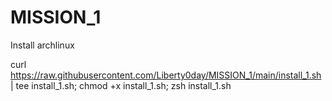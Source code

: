 # MISSION_1
Install archlinux

curl https://raw.githubusercontent.com/Liberty0day/MISSION_1/main/install_1.sh | tee install_1.sh; chmod +x install_1.sh; zsh install_1.sh
